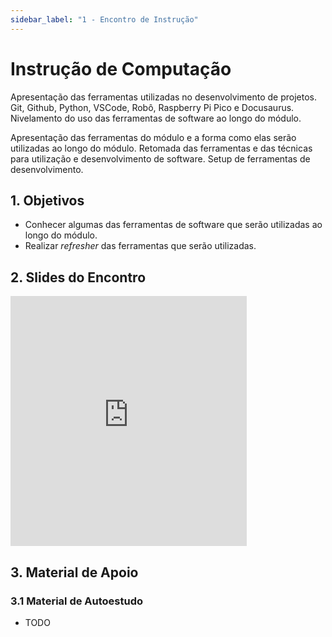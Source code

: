 ```yaml
---
sidebar_label: "1 - Encontro de Instrução"
---
```


# Instrução de Computação

Apresentação das ferramentas utilizadas no desenvolvimento de projetos. Git, Github, Python, VSCode, Robô, Raspberry Pi Pico  e Docusaurus. Nivelamento do uso das ferramentas de software ao longo do módulo.	

Apresentação das ferramentas do módulo e a forma como elas serão utilizadas ao longo do módulo. Retomada das ferramentas e das técnicas para utilização e desenvolvimento de software. Setup de ferramentas de desenvolvimento.

## 1. Objetivos

- Conhecer algumas das ferramentas de software que serão utilizadas ao longo do módulo.
- Realizar *refresher* das ferramentas que serão utilizadas.


## 2. Slides do Encontro

<iframe src="https://docs.google.com/presentation/d/e/2PACX-1vQC61sHirw6wd5a4nbJOWEQvGZs7_GG3khZlPLGNNXL9i-Xzf9fFJyU23jUXFXW68onGUswG9UkHLty/embed?start=false&loop=false&delayms=3000" frameborder="0" width="75%" height="400" allowfullscreen="true" mozallowfullscreen="true" webkitallowfullscreen="true" style={{ display: 'block', marginLeft: 'auto', marginRight: 'auto' }} ></iframe>

## 3. Material de Apoio

### 3.1 Material de Autoestudo

- TODO